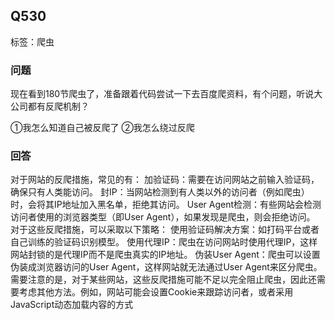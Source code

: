 ## Q530 

标签：爬虫

### 问题

现在看到180节爬虫了，准备跟着代码尝试一下去百度爬资料，有个问题，听说大公司都有反爬机制？

①我怎么知道自己被反爬了
②我怎么绕过反爬

### 回答

对于网站的反爬措施，常见的有：
加验证码：需要在访问网站之前输入验证码，确保只有人类能访问。
封IP：当网站检测到有人类以外的访问者（例如爬虫）时，会将其IP地址加入黑名单，拒绝其访问。
User Agent检测：有些网站会检测访问者使用的浏览器类型（即User Agent），如果发现是爬虫，则会拒绝访问。
对于这些反爬措施，可以采取以下策略：
使用验证码解决方案：如打码平台或者自己训练的验证码识别模型。
使用代理IP：爬虫在访问网站时使用代理IP，这样网站封锁的是代理IP而不是爬虫真实的IP地址。
伪装User Agent：爬虫可以设置伪装成浏览器访问的User Agent，这样网站就无法通过User Agent来区分爬虫。
需要注意的是，对于某些网站，这些反爬措施可能不足以完全阻止爬虫，因此还需要考虑其他方法。例如，网站可能会设置Cookie来跟踪访问者，或者采用JavaScript动态加载内容的方式

